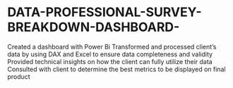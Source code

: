 # DATA-PROFESSIONAL-SURVEY-BREAKDOWN-DASHBOARD-
Created a dashboard with Power Bi 
Transformed and processed client’s data by using DAX and Excel to ensure data completeness and validity
Provided technical insights on how the client can fully utilize their data 
Consulted with client to determine the best metrics to be displayed on final product
